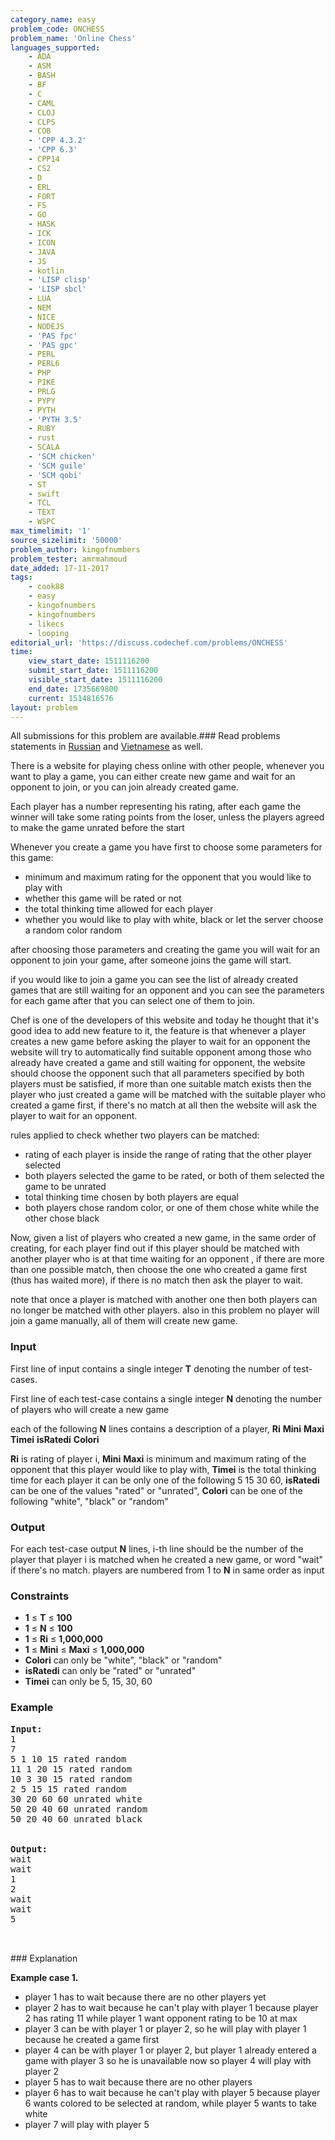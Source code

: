 ```yaml
---
category_name: easy
problem_code: ONCHESS
problem_name: 'Online Chess'
languages_supported:
    - ADA
    - ASM
    - BASH
    - BF
    - C
    - CAML
    - CLOJ
    - CLPS
    - COB
    - 'CPP 4.3.2'
    - 'CPP 6.3'
    - CPP14
    - CS2
    - D
    - ERL
    - FORT
    - FS
    - GO
    - HASK
    - ICK
    - ICON
    - JAVA
    - JS
    - kotlin
    - 'LISP clisp'
    - 'LISP sbcl'
    - LUA
    - NEM
    - NICE
    - NODEJS
    - 'PAS fpc'
    - 'PAS gpc'
    - PERL
    - PERL6
    - PHP
    - PIKE
    - PRLG
    - PYPY
    - PYTH
    - 'PYTH 3.5'
    - RUBY
    - rust
    - SCALA
    - 'SCM chicken'
    - 'SCM guile'
    - 'SCM qobi'
    - ST
    - swift
    - TCL
    - TEXT
    - WSPC
max_timelimit: '1'
source_sizelimit: '50000'
problem_author: kingofnumbers
problem_tester: amrmahmoud
date_added: 17-11-2017
tags:
    - cook88
    - easy
    - kingofnumbers
    - kingofnumbers
    - likecs
    - looping
editorial_url: 'https://discuss.codechef.com/problems/ONCHESS'
time:
    view_start_date: 1511116200
    submit_start_date: 1511116200
    visible_start_date: 1511116200
    end_date: 1735669800
    current: 1514816576
layout: problem
---
```

All submissions for this problem are available.### Read problems statements in [Russian](http://www.codechef.com/download/translated/COOK88/russian/ONCHESS.pdf) and [Vietnamese](http://www.codechef.com/download/translated/COOK88/vietnamese/ONCHESS.pdf) as well.

There is a website for playing chess online with other people, whenever you want to play a game, you can either create new game and wait for an opponent to join, or you can join already created game.

Each player has a number representing his rating, after each game the winner will take some rating points from the loser, unless the players agreed to make the game unrated before the start

Whenever you create a game you have first to choose some parameters for this game:

- minimum and maximum rating for the opponent that you would like to play with
- whether this game will be rated or not
- the total thinking time allowed for each player
- whether you would like to play with white, black or let the server choose a random color random

after choosing those parameters and creating the game you will wait for an opponent to join your game, after someone joins the game will start.

if you would like to join a game you can see the list of already created games that are still waiting for an opponent and you can see the parameters for each game after that you can select one of them to join.

Chef is one of the developers of this website and today he thought that it's good idea to add new feature to it, the feature is that whenever a player creates a new game before asking the player to wait for an opponent the website will try to automatically find suitable opponent among those who already have created a game and still waiting for opponent, the website should choose the opponent such that all parameters specified by both players must be satisfied, if more than one suitable match exists then the player who just created a game will be matched with the suitable player who created a game first, if there's no match at all then the website will ask the player to wait for an opponent.

rules applied to check whether two players can be matched:

- rating of each player is inside the range of rating that the other player selected
- both players selected the game to be rated, or both of them selected the game to be unrated
- total thinking time chosen by both players are equal
- both players chose random color, or one of them chose white while the other chose black

Now, given a list of players who created a new game, in the same order of creating, for each player find out if this player should be matched with another player who is at that time waiting for an opponent , if there are more than one possible match, then choose the one who created a game first (thus has waited more), if there is no match then ask the player to wait.

note that once a player is matched with another one then both players can no longer be matched with other players. also in this problem no player will join a game manually, all of them will create new game.

### Input

First line of input contains a single integer **T** denoting the number of test-cases.

First line of each test-case contains a single integer **N** denoting the number of players who will create a new game

each of the following **N** lines contains a description of a player, **Ri** **Mini** **Maxi** **Timei** **isRatedi** **Colori**

**Ri** is rating of player i, **Mini** **Maxi** is minimum and maximum rating of the opponent that this player would like to play with, **Timei** is the total thinking time for each player it can be only one of the following 5 15 30 60, **isRatedi** can be one of the values "rated" or "unrated", **Colori** can be one of the following "white", "black" or "random"

### Output

For each test-case output **N** lines, i-th line should be the number of the player that player i is matched when he created a new game, or word "wait" if there's no match. players are numbered from 1 to **N** in same order as input

### Constraints

- **1** ≤ **T** ≤ **100**
- **1** ≤ **N** ≤ **100**
- **1** ≤ **Ri** ≤ **1,000,000**
- **1** ≤ **Mini** ≤ **Maxi** ≤ **1,000,000**
- **Colori** can only be "white", "black" or "random"
- **isRatedi** can only be "rated" or "unrated"
- **Timei** can only be 5, 15, 30, 60

### Example

<pre><b>Input:</b>
1
7
5 1 10 15 rated random
11 1 20 15 rated random
10 3 30 15 rated random
2 5 15 15 rated random
30 20 60 60 unrated white
50 20 40 60 unrated random
50 20 40 60 unrated black


<b>Output:</b>
wait
wait
1
2
wait
wait
5


</pre>### Explanation
**Example case 1.**

- player 1 has to wait because there are no other players yet
- player 2 has to wait because he can't play with player 1 because player 2 has rating 11 while player 1 want opponent rating to be 10 at max
- player 3 can be with player 1 or player 2, so he will play with player 1 because he created a game first
- player 4 can be with player 1 or player 2, but player 1 already entered a game with player 3 so he is unavailable now so player 4 will play with player 2
- player 5 has to wait because there are no other players
- player 6 has to wait because he can't play with player 5 because player 6 wants colored to be selected at random, while player 5 wants to take white
- player 7 will play with player 5
